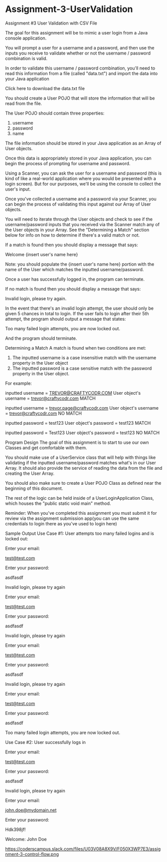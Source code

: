 # Assignment-3-UserValidation

Assignment #3
User Validation with CSV File

The goal for this assignment will be to mimic a user login from a Java console application.

You will prompt a user for a username and a password, and then use the inputs you receive to validate whether or not the username / password combination is valid.

In order to validate this username / password combination, you'll need to read this information from a file (called "data.txt") and import the data into your Java application

Click here to download the data.txt file


You should create a User POJO that will store the information that will be read from the file.

The User POJO should contain three properties:

  1. username
  2. password
  3. name

The file information should be stored in your Java application as an Array of User objects.

Once this data is appropriately stored in your Java application, you can begin the process of prompting for username and password.

Using a Scanner, you can ask the user for a username and password (this is kind of like a real-world application where you would be presented with a login screen). But for our purposes, we'll be using the console to collect the user's input.

Once you've collected a username and a password via your Scanner, you can begin the process of validating this input against our Array of User objects.

You will need to iterate through the User objects and check to see if the username/password inputs that you received via the Scanner match any of the User objects in your Array. See the "Determining a Match" section below for info on how to determine if there's a valid match or not.

If a match is found then you should display a message that says:

Welcome {insert user's name here}

Note: you should populate the {insert user's name here} portion with the name of the User which matches the inputted username/password.

Once a user has successfully logged in, the program can terminate.

If no match is found then you should display a message that says:

Invalid login, please try again.

In the event that there's an invalid login attempt, the user should only be given 5 chances in total to login. If the user fails to login after their 5th attempt, the program should output a message that states:

Too many failed login attempts, you are now locked out.

And the program should terminate.


Determining a Match
A match is found when two conditions are met:

  1. The inputted username is a case insensitive match with the username property in the User object
  2. The inputted password is a case sensitive match with the password property in the User object.

For example:

inputted username = TREVOR@CRAFTYCODR.COM
User object's username = trevor@craftycodr.com
MATCH

inputted username = trevor.page@craftycodr.com
User object's username = trevor@craftycodr.com
NO MATCH

inputted password = test123
User object's password = test123
MATCH

inputted password = Test123
User object's password = test123
NO MATCH


Program Design
The goal of this assignment is to start to use our own Classes and get comfortable with them.

You should make use of a UserService class that will help with things like validating if the inputted username/password matches what's in our User Array. It should also provide the service of reading the data from the file and creating the User Array.

You should also make sure to create a User POJO Class as defined near the beginning of this document.

The rest of the logic can be held inside of a UserLoginApplication Class, which houses the "public static void main" method.

Reminder: When you've completed this assignment you must submit it for review via the assignment submission app(you can use the same credentials to login there as you've used to login here)

  
Sample Output
Use Case #1: User attempts too many failed logins and is locked out:

Enter your email:

test@test.com

Enter your password:

asdfasdf

Invalid login, please try again

Enter your email:

test@test.com

Enter your password:

asdfasdf

Invalid login, please try again

Enter your email:

test@test.com

Enter your password:

asdfasdf

Invalid login, please try again

Enter your email:

test@test.com

Enter your password:

asdfasdf

Too many failed login attempts, you are now locked out.

Use Case #2: User successfully logs in

Enter your email:

test@test.com

Enter your password:

asdfasdf

Invalid login, please try again

Enter your email:

john.doe@mydomain.net

Enter your password:

Hdk398jf!

Welcome: John Doe

https://coderscampus.slack.com/files/U03V08A8X9V/F050X3WP7E3/assignment-3-control-flow.png